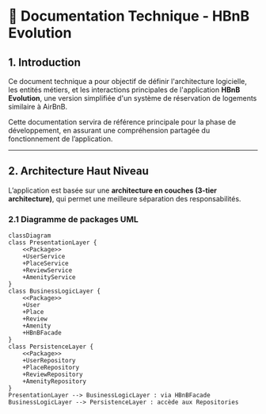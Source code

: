 # 📘 Documentation Technique - HBnB Evolution

## 1. Introduction

Ce document technique a pour objectif de définir l'architecture logicielle, les entités métiers, et les interactions principales de l'application **HBnB Evolution**, une version simplifiée d'un système de réservation de logements similaire à AirBnB.

Cette documentation servira de référence principale pour la phase de développement, en assurant une compréhension partagée du fonctionnement de l’application.

---

## 2. Architecture Haut Niveau

L’application est basée sur une **architecture en couches (3-tier architecture)**, qui permet une meilleure séparation des responsabilités.

### 2.1 Diagramme de packages UML

```mermaid
classDiagram
class PresentationLayer {
    <<Package>>
    +UserService
    +PlaceService
    +ReviewService
    +AmenityService
}
class BusinessLogicLayer {
    <<Package>>
    +User
    +Place
    +Review
    +Amenity
    +HBnBFacade
}
class PersistenceLayer {
    <<Package>>
    +UserRepository
    +PlaceRepository
    +ReviewRepository
    +AmenityRepository
}
PresentationLayer --> BusinessLogicLayer : via HBnBFacade
BusinessLogicLayer --> PersistenceLayer : accède aux Repositories


